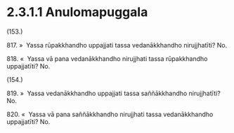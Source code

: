 # 2.3.1.1 Anulomapuggala

(153.)

817\. »  Yassa rūpakkhandho uppajjati tassa vedanākkhandho nirujjhatīti? No.

818\. «  Yassa vā pana vedanākkhandho nirujjhati tassa rūpakkhandho uppajjatīti? No.

(154.)

819\. »  Yassa vedanākkhandho uppajjati tassa saññākkhandho nirujjhatīti? No.

820\. «  Yassa vā pana saññākkhandho nirujjhati tassa vedanākkhandho uppajjatīti? No.
